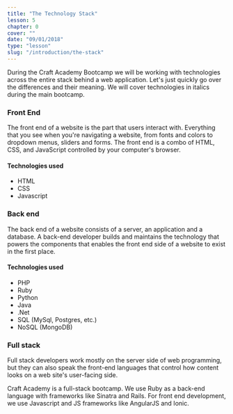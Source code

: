 ```yaml
---
title: "The Technology Stack"
lesson: 5
chapter: 0
cover: ""
date: "09/01/2018"
type: "lesson"
slug: "/introduction/the-stack"
---
```


During the Craft Academy Bootcamp we will be working with technologies across the entire stack behind a web application. Let's just quickly go over the differences and their meaning. We will cover technologies in italics during the main bootcamp.

### Front End
The front end of a website is the part that users interact with. Everything that you see when you're navigating a website, from fonts and colors to dropdown menus, sliders and forms. The front end is a combo of HTML, CSS, and JavaScript controlled by your computer's browser.

#### Technologies used
* HTML
* CSS
* Javascript

### Back end
The back end of a website consists of a server, an application and a database. A back-end developer builds and maintains the technology that powers the components that enables the front end side of a website to exist in the first place.

#### Technologies used
* PHP
* Ruby
* Python
* Java
* .Net
* SQL (MySql, Postgres, etc.)
* NoSQL (MongoDB)

### Full stack
Full stack developers work mostly on the server side of web programming, but they can also speak the front-end languages that control how content looks on a web site's user-facing side.

Craft Academy is a full-stack bootcamp. We use Ruby as a back-end language with frameworks like Sinatra and Rails. For front end development, we use Javascript and JS frameworks like AngularJS and Ionic.

